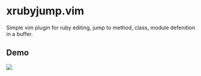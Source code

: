 xrubyjump.vim
=============

Simple vim plugin for ruby editing, jump to method, class, module defenition in a buffer.

## Demo

<img src="http://www.xmisao.com/assets/2014_05_02_xrubyjump_demo.gif">
